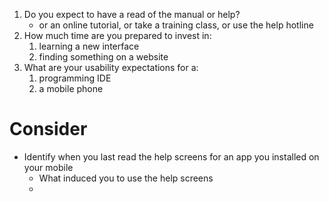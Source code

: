 1. Do you expect to have a read of the manual or help?
	- or an online tutorial, or take a training class, or use the help hotline
2. How much time are you prepared to invest in:
	1. learning a new interface
	2. finding something on a website
3. What are your usability expectations for a:
	1. programming IDE
	2. a mobile phone

# Consider
- Identify when you last read the help screens for an app you installed on your mobile
	- What induced you to use the help screens
	- 